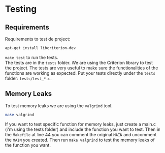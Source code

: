 # Testing

## Requirements

Requirements to test de project:
```bash
apt-get install libcriterion-dev
```

`make test` to run the tests.
<br>
The tests are in the `tests` folder. We are using the Criterion library to test the project.
The tests are very useful to make sure the functionalities of the functions are working as expected.
Put your tests directly under the `tests` folder: `tests/test_*.c`.

## Memory Leaks
To test memory leaks we are using the `valgrind` tool.
```bash
make valgrind
```
If you want to test specific function for memory leaks, just create a main.c (i'm using the tests folder) and include the function you want to test.
Then in the `Makefile` at line 44 you can comment the original `MAIN` and uncomment the `MAIN` you created.
Then run `make valgrind` to test the memory leaks of the function you want.
